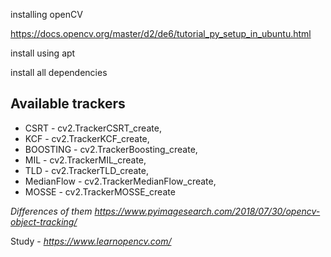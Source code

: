 installing openCV

https://docs.opencv.org/master/d2/de6/tutorial_py_setup_in_ubuntu.html

install using apt

install all dependencies


## Available trackers
* CSRT -  cv2.TrackerCSRT_create,
* KCF -  cv2.TrackerKCF_create,
* BOOSTING -  cv2.TrackerBoosting_create,
* MIL -  cv2.TrackerMIL_create,
* TLD -  cv2.TrackerTLD_create,
* MedianFlow -  cv2.TrackerMedianFlow_create,
* MOSSE -  cv2.TrackerMOSSE_create

*Differences of them https://www.pyimagesearch.com/2018/07/30/opencv-object-tracking/*

Study - *https://www.learnopencv.com/*